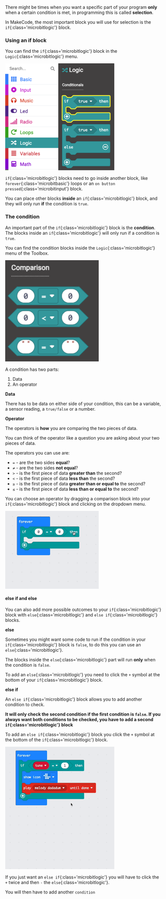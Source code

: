 There might be times when you want a specific part of your program **only** when a certain condition is met, in programming this is called **selection**. 

In MakeCode, the most important block you will use for selection is the `if`{:class='microbitlogic'} block. 

### Using an if block

You can find the `if`{:class='microbitlogic'} block in the `Logic`{:class='microbitlogic'} menu. 

<img src="images/if-block-location.png" alt="The Logic menu with the `if` block highlighted" width="350"/>

`if`{:class='microbitlogic'} blocks need to go inside another block, like `forever`{:class='microbitbasic'} loops or an `on button pressed`{:class='microbitinput'} block. 

You can place other blocks **inside** an `if`{:class='microbitlogic'} block, and they will only run **if** the condition is `true`.

### The condition

An important part of the `if`{:class='microbitlogic'} block is the **condition**. The blocks inside an `if`{:class='microbitlogic'} will only run if a condition is `true`. 

You can find the condition blocks inside the `Logic`{:class='microbitlogic'} menu of the Toolbox.

<img src="images/comparison-blocks.png" alt="The Comparison section of the Logic menu, with three blocks: 0 = 0, 0 > 0 and a string comparison block" width="300"/>

A condition has two parts:
1. Data
2. An operator

**Data**

There has to be data on either side of your condition, this can be a variable, a sensor reading, a `true/false` or a number.

**Operator**

The operators is **how** you are comparing the two pieces of data.

You can think of the operator like a question you are asking about your two pieces of data. 

The operators you can use are:
+ `=` - are the two sides **equal**?
+ `≠` - are the two sides **not equal**?
+ `>` - is the first piece of data **greater than** the second?
+ `<` - is the first piece of data **less than** the second?
+ `≥` - is the first piece of data **greater than or equal to** the second? 
+ `≤` - is the first piece of data **less than or equal to** the second?

You can choose an operator by dragging a comparison block into your `if`{:class='microbitlogic'} block and clicking on the dropdown menu.

<img src="images/changing-operator.gif" alt="A demonstration of using the dropdown menu on a comparison block to change the operator." width="300"/>

#### else if and else

You can also add more possible outcomes to your `if`{:class='microbitlogic'} block with `else`{:class='microbitlogic'} and `else if`{:class='microbitlogic'} blocks.

**else**

Sometimes you might want some code to run if the condition in your `if`{:class='microbitlogic'} block is `false`, to do this you can use an `else`{:class='microbitlogic'}. 

The blocks inside the `else`{:class='microbitlogic'} part will run **only** when the condition is `false`. 

To add an `else`{:class='microbitlogic'} you need to click the `+` symbol at the bottom of your `if`{:class='microbitlogic'} block.

**else if** 

An `else if`{:class='microbitlogic'} block allows you to add another condition to check. 

**It will only check the second condition if the first condition is `false`. If you always want both conditions to be checked, you have to add a second `if`{:class='microbitlogic'} block**

To add an `else if`{:class='microbitlogic'} block you click the `+` symbol at the bottom of the `if`{:class='microbitlogic'} block. 

<img src="images/elseif-blocks.gif" alt="An animation showing the + symbol used to add three 'else if' sections. Finally, the 'else' is removed from the end by clicking the '-' symbol next to it" width="350"/>

If you just want an `else if`{:class='microbitlogic'} you will have to click the `+` twice and then `-` the `else`{:class='microbitlogic'}.

You will then have to add another `condition`